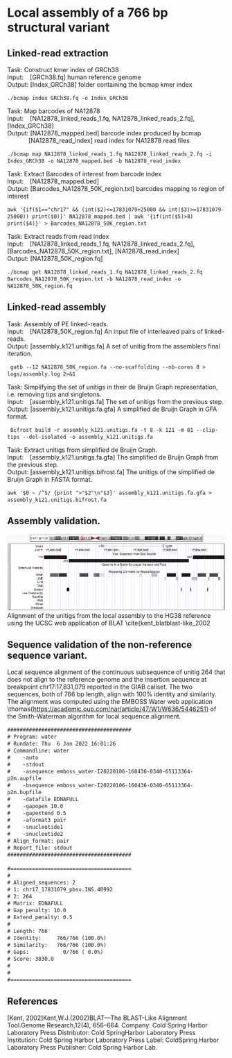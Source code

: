 # Local assembly of a 766 bp structural variant

## Linked-read extraction

Task: Construct kmer index of GRCh38 \
Input: &ensp;&nbsp;[GRCh38.fq] human reference genome \
Output: [Index_GRCh38] folder containing the bcmap kmer index

    ./bcmap index GRCh38.fq -o Index_GRCh38

Task: Map barcodes of NA12878 \
Input: &ensp;&nbsp;[NA12878_linked_reads_1.fq, NA12878_linked_reads_2.fq], [Index_GRCh38] \
Output: [NA12878_mapped.bed] barcode index produced by bcmap \
&emsp;&emsp;&ensp;&emsp;[NA12878_read_index] read index for NA12878 read files
  
    ./bcmap map NA12878_linked_reads_1.fq NA12878_linked_reads_2.fq -i Index_GRCh38 -o NA12878_mapped.bed -b NA12878_read_index

Task: Extract Barcodes of interest from barcode index \
Input: &ensp;&nbsp;[NA12878_mapped.bed] \
Output: [Barcodes_NA12878_50K_region.txt] barcodes mapping to region of interest

    awk '{if($1=="chr17" && (int($2)<=17831079+25000 && int($3)>=17831079-25000)) print($0)}' NA12878_mapped.bed | awk '{if(int($5)>8) print($4)}' > Barcodes_NA12878_50K_region.txt

Task: Extract reads from read index \
Input: &ensp;&nbsp;[NA12878_linked_reads_1.fq, NA12878_linked_reads_2.fq], [Barcodes_NA12878_50K_region.txt], [NA12878_read_index] \
Output: [NA12878_50K_region.fq]

    ./bcmap get NA12878_linked_reads_1.fq NA12878_linked_reads_2.fq Barcodes_NA12878_50K_region.txt -b NA12878_read_index -o NA12878_50K_region.fq 

## Linked-read assembly

Task: Assembly of PE linked-reads. \
Input: &ensp;&nbsp;[NA12878_50K_region.fq] An input file of interleaved pairs of linked-reads. \
Output: [assembly_k121.unitigs.fa] A set of unitig from the assemblers final iteration.

     gatb --12 NA12878_50K_region.fa --no-scaffolding --nb-cores 8 > logs/assembly.log 2>&1


Task: Simplifying the set of unitigs in their de Bruijn Graph representation, i.e. removing tips and singletons. \
Input: &ensp;&nbsp;[assembly_k121.unitigs.fa] The set of unitigs from the previous step. \
Output: [assembly_k121.unitigs.fa.gfa] A simplified de Bruijn Graph in GFA format.

     Bifrost build -r assembly_k121.unitigs.fa -t 8 -k 121 -m 81 --clip-tips --del-isolated -o assembly_k121.unitigs.fa

Task: Extract unitigs from simplified de Bruijn Graph. \
Input: &ensp;&nbsp;[assembly_k121.unitigs.fa.gfa] The simplified de Bruijn Graph from the previous step. \
Output: [assembly_k121.unitigs.bifrost.fa] The unitigs of the simplified de Bruijn Graph in FASTA format.

    awk '$0 ~ /^S/ {print ">"$2"\n"$3}' assembly_k121.unitigs.fa.gfa > assembly_k121.unitigs.bifrost.fa

## Assembly validation.

![plot](./766bp-NRS.png)
Alignment of the unitigs from the local assembly to the HG38 reference using the UCSC web application of BLAT \cite{kent_blatblast-like_2002

## Sequence validation of the non-reference sequence variant.
Local sequence alignment of the continuous subsequence of unitig 264 that does not align to the reference genome and the insertion sequence at breakpoint chr17:17,831,079 reported in the GIAB callset.
The two sequences, both of 766 bp length, align with 100\% identity and similarity. 
The alignment was computed using the EMBOSS Water web application \thomas{https://academic.oup.com/nar/article/47/W1/W636/5446251} of the Smith-Waterman algorithm for local sequence alignment.

    ########################################
    # Program: water
    # Rundate: Thu  6 Jan 2022 16:01:26
    # Commandline: water
    #    -auto
    #    -stdout
    #    -asequence emboss_water-I20220106-160436-0340-65113364-p2m.aupfile
    #    -bsequence emboss_water-I20220106-160436-0340-65113364-p2m.bupfile
    #    -datafile EDNAFULL
    #    -gapopen 10.0
    #    -gapextend 0.5
    #    -aformat3 pair
    #    -snucleotide1
    #    -snucleotide2
    # Align_format: pair
    # Report_file: stdout
    ########################################

    #=======================================
    #
    # Aligned_sequences: 2
    # 1: chr17_17831079_pbsv.INS.40992
    # 2: 264
    # Matrix: EDNAFULL
    # Gap_penalty: 10.0
    # Extend_penalty: 0.5
    #
    # Length: 766
    # Identity:     766/766 (100.0%)
    # Similarity:   766/766 (100.0%)
    # Gaps:           0/766 ( 0.0%)
    # Score: 3830.0
    # 
    #
    #=======================================

## References
[Kent, 2002]Kent,W.J.(2002)BLAT—The BLAST-Like Alignment Tool.Genome Research,12(4), 656–664. Company: Cold Spring Harbor Laboratory Press Distributor: Cold SpringHarbor Laboratory Press Institution: Cold Spring Harbor Laboratory Press Label: ColdSpring Harbor Laboratory Press Publisher: Cold Spring Harbor Lab.
